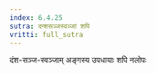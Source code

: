 ```yaml
---
index: 6.4.25
sutra: दन्शसञ्जस्वञ्जां शपि
vritti: full_sutra
---
```


दंश-सञ्ज-स्वञ्जाम् अङ्गस्य उपधायाः शपि नलोपः 